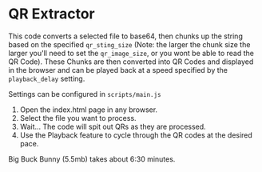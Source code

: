 # QR Extractor
This code converts a selected file to base64, then chunks up the string based on the specified `qr_sting_size` (Note: the larger the chunk size the larger you'll need to set the `qr_image_size`, or you wont be able to read the QR Code).  These Chunks are then converted into QR Codes and displayed in the browser and can be played back at a speed specified by the `playback_delay` setting.

Settings can be configured in `scripts/main.js`
1. Open the index.html page in any browser.
2. Select the file you want to process.
3. Wait...  The code will spit out QRs as they are processed. 
4. Use the Playback feature to cycle through the QR codes at the desired pace.

Big Buck Bunny (5.5mb) takes about 6:30 minutes.
